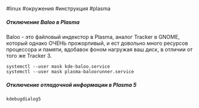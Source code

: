 #linux #окружения #инструкция #plasma
##### Отключение Baloo в Plasma
Baloo - это файловый индекстор в Plasma, аналог Tracker в GNOME, который однако ОЧЕНЬ прожорливый, и ест довольно много ресурсов процессора и памяти, вдобавок фоном нагружая ваш диск, в отличии от того же Tracker 3.
```
systemctl --user mask kde-baloo.service           
systemctl --user mask plasma-baloorunner.service
```

##### Отключение отладочной информации в Plasma 5
```
kdebugdialog5
```